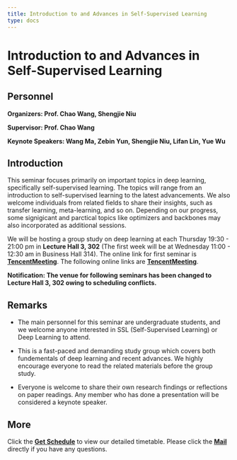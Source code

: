 ```yaml
---
title: Introduction to and Advances in Self-Supervised Learning
type: docs
---
```


# Introduction to and Advances in Self-Supervised Learning

## Personnel

**Organizers: Prof. Chao Wang, Shengjie Niu**

**Supervisor: Prof. Chao Wang**

**Keynote Speakers: Wang Ma, Zebin Yun, Shengjie Niu, Lifan Lin, Yue Wu**

## Introduction

This seminar focuses primarily on important topics in deep learning, specifically self-supervised learning. The topics will range from an introduction to self-supervised learning to the latest advancements. We also welcome individuals from related fields to share their insights, such as transfer learning, meta-learning, and so on. Depending on our progress, some signigicant and parctical topics like optimizers and backbones may also incorporated as additional sessions.

We will be hosting a group study on deep learning at each Thursday 19:30 - 21:00 pm in **Lecture Hall 3, 302** (The first week will be at Wednesday 11:00 - 12:30 am in Business Hall 314). The online link for first seminar is [**TencentMeeting**](https://sustech.meeting.tencent.com/dm/8FKe79A6nA1k). The following online links are [**TencentMeeting**](https://sustech.meeting.tencent.com/dm/rzsV1UdvWHtp).

**Notification: The venue for following seminars has been changed to Lecture Hall 3, 302 owing to scheduling conflicts.**

## Remarks

* The main personnel for this seminar are undergraduate students, and we welcome anyone interested in SSL (Self-Supervised Learning) or Deep Learning to attend.

* This is a fast-paced and demanding study group which covers both fundementals of deep learning and recent advances. We highly encourage everyone to read the related materials before the group study.

* Everyone is welcome to share their own research findings or reflections on paper readings. Any member who has done a presentation will be considered a keynote speaker.

## More

Click the [**Get Schedule**](/docs/schedule) to view our detailed timetable. Please click the [**Mail**](mailto:niusj03@gmail.com) directly if you have any questions.
